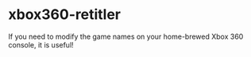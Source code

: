 # xbox360-retitler
If you need to modify the game names on your home-brewed Xbox 360 console, it is useful!

